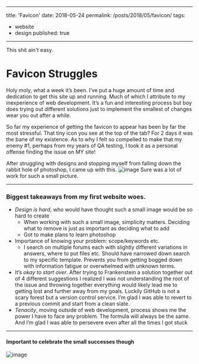 ---
title: 'Favicon'
date: 2018-05-24
permalink: /posts/2018/05/favicon/
tags:
  - website
  - design
published: true
------

This shit ain't easy.

Favicon Struggles
======

Holy moly, what a week it’s been. I’ve put a huge amount of time and dedication to get this site up and running. Much of which I attribute to  my inexperience of web development. It’s a fun and interesting process but boy does trying out different solutions just to implement the smallest of changes wear you out after a while.

So far my experience of getting the favicon to appear has been by far the most stressful. That tiny icon you see at the top of the tab? For 2 days it was the bane of my existence. As to why I felt so compelled to make that my enemy #1, perhaps from my years of QA testing, I took it as a personal offense finding the issue on MY site! 

After struggling with designs and stopping myself from falling down the rabbit hole of photoshop, I came up with this.
![image](https://github.com/wangjenny/wangjenny.github.io/blob/master/images/favicon_blog.png) 
Sure was a lot of work for such a small picture.

------

### Biggest takeaways from my first website woes.
- *Design is hard*, who would have thought such a small image would be so hard to create
  - When working with such a small image, simplicity matters. Deciding what to remove is just as important as deciding what to add 
  - Got to make plans to learn photoshop
- Importance of knowing your problem: scope/keywords etc.
  - I search on multiple forums each with slightly different variations in answers, where to put files etc. Should have narrowed down search to my specific template. Prevents you from getting bogged down with information fatigue or overwhelmed with unknown terms.
- It’s *okay to start over*. After trying to Frankenstein a solution together out of 4 different suggestions I realized I was not understanding the root of the issue and throwing together everything would likely lead me to getting lost and further away from my goals. Luckily GitHub is not a scary forest but a version control service. I’m glad I was able to revert to a previous commit and start from a clean slate.
- *Tenacity*, moving outside of web development, process shows me the power I have to face any problem. The formula will always be the same. And I’m glad I was able to persevere even after all the times I got stuck

------

#### Important to celebrate the small successes though
![image](https://github.com/wangjenny/wangjenny.github.io/blob/master/images/favicon-success.PNG) 


